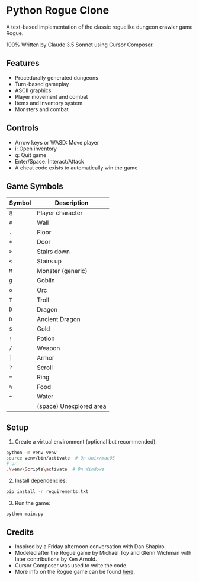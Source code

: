 # Python Rogue Clone

A text-based implementation of the classic roguelike dungeon crawler game Rogue.

100% Written by Claude 3.5 Sonnet using Cursor Composer.

## Features
- Procedurally generated dungeons
- Turn-based gameplay
- ASCII graphics
- Player movement and combat
- Items and inventory system
- Monsters and combat

## Controls
- Arrow keys or WASD: Move player
- i: Open inventory
- q: Quit game
- Enter/Space: Interact/Attack 
- A cheat code exists to automatically win the game

## Game Symbols
| Symbol | Description |
|--------|-------------|
| `@` | Player character |
| `#` | Wall |
| `.` | Floor |
| `+` | Door |
| `>` | Stairs down |
| `<` | Stairs up |
| `M` | Monster (generic) |
| `g` | Goblin |
| `o` | Orc |
| `T` | Troll |
| `D` | Dragon |
| `Đ` | Ancient Dragon |
| `$` | Gold |
| `!` | Potion |
| `/` | Weapon |
| `]` | Armor |
| `?` | Scroll |
| `=` | Ring |
| `%` | Food |
| `~` | Water |
| ` ` | (space) Unexplored area |

## Setup
1. Create a virtual environment (optional but recommended):
```bash
python -m venv venv
source venv/bin/activate  # On Unix/macOS
# or
.\venv\Scripts\activate  # On Windows
```

2. Install dependencies:
```bash
pip install -r requirements.txt
```

3. Run the game:
```bash
python main.py
```

## Credits
- Inspired by a Friday afternoon conversation with Dan Shapiro.
- Modeled after the Rogue game by Michael Toy and Glenn Wichman with later contributions by Ken Arnold. 
- Cursor Composer was used to write the code.
- More info on the Rogue game can be found [here](https://en.wikipedia.org/wiki/Rogue_(video_game)).
